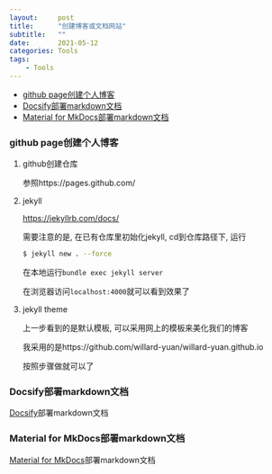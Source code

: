 ```yaml
---
layout:     post
title:      "创建博客或文档网站"
subtitle:   ""
date:       2021-05-12
categories: Tools
tags:
    - Tools
---
```


<!-- TOC -->

- [github page创建个人博客](#github-page创建个人博客)
- [Docsify部署markdown文档](#docsify部署markdown文档)
- [Material for MkDocs部署markdown文档](#material-for-mkdocs部署markdown文档)

<!-- /TOC -->

<a id="markdown-github-page创建个人博客" name="github-page创建个人博客"></a>
### github page创建个人博客

1. github创建仓库

   参照https://pages.github.com/

2. jekyll

   https://jekyllrb.com/docs/

   需要注意的是, 在已有仓库里初始化jekyll, cd到仓库路径下, 运行

   ```sh
   $ jekyll new . --force
   ```

   在本地运行`bundle exec jekyll server`

   在浏览器访问`localhost:4000`就可以看到效果了

3. jekyll theme

   上一步看到的是默认模板, 可以采用网上的模板来美化我们的博客

   我采用的是https://github.com/willard-yuan/willard-yuan.github.io

   按照步骤做就可以了

<a id="markdown-docsify部署markdown文档" name="docsify部署markdown文档"></a>
### Docsify部署markdown文档

[Docsify](https://docsify.js.org/#/)部署markdown文档

<a id="markdown-material-for-mkdocs部署markdown文档" name="material-for-mkdocs部署markdown文档"></a>
### Material for MkDocs部署markdown文档

[Material for MkDocs](https://squidfunk.github.io/mkdocs-material/)部署markdown文档